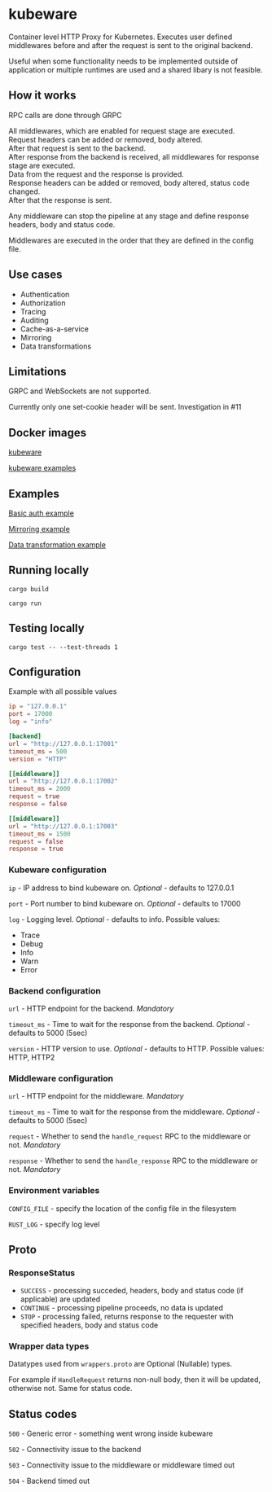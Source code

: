 # kubeware

Container level HTTP Proxy for Kubernetes. Executes user defined middlewares before and after the request is sent to the original backend.

Useful when some functionality needs to be implemented outside of application or multiple runtimes are used and a shared libary is not feasible.

## How it works

RPC calls are done through GRPC

All middlewares, which are enabled for request stage are executed.  
Request headers can be added or removed, body altered.  
After that request is sent to the backend.  
After response from the backend is received, all middlewares for response stage are executed.  
Data from the request and the response is provided.  
Response headers can be added or removed, body altered, status code changed.  
After that the response is sent.  

Any middleware can stop the pipeline at any stage and define response headers, body and status code.  

Middlewares are executed in the order that they are defined in the config file.

## Use cases

- Authentication
- Authorization
- Tracing
- Auditing
- Cache-as-a-service
- Mirroring
- Data transformations

## Limitations

GRPC and WebSockets are not supported.

Currently only one set-cookie header will be sent. Investigation in #11

## Docker images

[kubeware](https://hub.docker.com/repository/docker/gedu17/kubeware)

[kubeware examples](https://hub.docker.com/repository/docker/gedu17/kubeware-examples)

## Examples

[Basic auth example](examples/authn/README.md)

[Mirroring example](examples/mirror/README.md)

[Data transformation example](examples/transform/README.md)

## Running locally

```cargo build```

```cargo run```

## Testing locally

```cargo test -- --test-threads 1```

## Configuration

Example with all possible values

```toml
ip = "127.0.0.1"
port = 17000
log = "info"

[backend]
url = "http://127.0.0.1:17001"
timeout_ms = 500
version = "HTTP"

[[middleware]]
url = "http://127.0.0.1:17002"
timeout_ms = 2000
request = true
response = false

[[middleware]]
url = "http://127.0.0.1:17003"
timeout_ms = 1500
request = false
response = true
```

### Kubeware configuration

`ip` - IP address to bind kubeware on. *Optional* - defaults to 127.0.0.1

`port` - Port number to bind kubeware on. *Optional* - defaults to 17000

`log` - Logging level. *Optional* - defaults to info. Possible values:

- Trace
- Debug
- Info
- Warn
- Error

### Backend configuration

`url` - HTTP endpoint for the backend. *Mandatory*

`timeout_ms` - Time to wait for the response from the backend. *Optional* - defaults to 5000 (5sec)

`version` - HTTP version to use. *Optional* - defaults to HTTP. Possible values: HTTP, HTTP2

### Middleware configuration

`url` - HTTP endpoint for the middleware. *Mandatory*

`timeout_ms` - Time to wait for the response from the middleware. *Optional* - defaults to 5000 (5sec)

`request` - Whether to send the `handle_request` RPC to the middleware or not. *Mandatory*

`response` - Whether to send the `handle_response` RPC to the middleware or not. *Mandatory*

### Environment variables

`CONFIG_FILE` - specify the location of the config file in the filesystem

`RUST_LOG` - specify log level


## Proto

### ResponseStatus

- `SUCCESS` - processing succeded, headers, body and status code (if applicable) are updated
- `CONTINUE` - processing pipeline proceeds, no data is updated
- `STOP` - processing failed, returns response to the requester with specified headers, body and status code

### Wrapper data types

Datatypes used from `wrappers.proto` are Optional (Nullable) types. 

For example if `HandleRequest` returns non-null body, then it will be updated, otherwise not. Same for status code.

## Status codes

`500` - Generic error - something went wrong inside kubeware

`502` - Connectivity issue to the backend

`503` - Connectivity issue to the middleware or middleware timed out

`504` - Backend timed out
